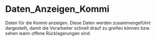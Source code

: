 # Daten_Anzeigen_Kommi
Daten für die Kommi anzeigen. Diese Daten werden zusammengeführt dargestellt, damit die Vorarbeiter schnell drauf zu greifen können bzw.  sehen wann offene Rücklagerungen sind.
